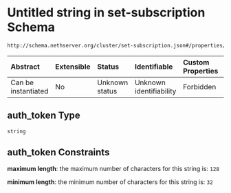# Untitled string in set-subscription Schema

```txt
http://schema.nethserver.org/cluster/set-subscription.json#/properties/subscription/properties/auth_token
```



| Abstract            | Extensible | Status         | Identifiable            | Custom Properties | Additional Properties | Access Restrictions | Defined In                                                                      |
| :------------------ | :--------- | :------------- | :---------------------- | :---------------- | :-------------------- | :------------------ | :------------------------------------------------------------------------------ |
| Can be instantiated | No         | Unknown status | Unknown identifiability | Forbidden         | Allowed               | none                | [set-subscription.json\*](cluster/set-subscription.json "open original schema") |

## auth\_token Type

`string`

## auth\_token Constraints

**maximum length**: the maximum number of characters for this string is: `128`

**minimum length**: the minimum number of characters for this string is: `32`
